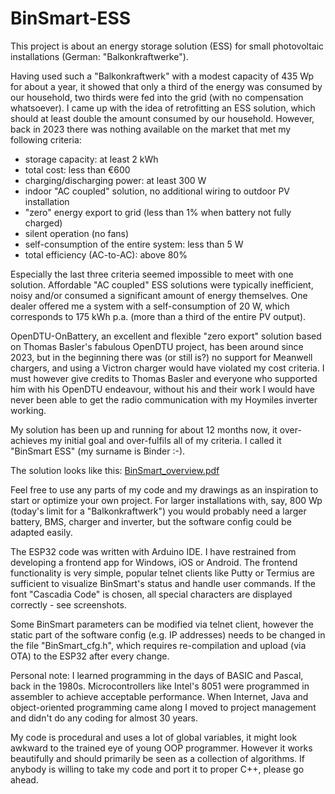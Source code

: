 # BinSmart-ESS

This project is about an energy storage solution (ESS) for small photovoltaic installations (German: "Balkonkraftwerke").

Having used such a "Balkonkraftwerk" with a modest capacity of 435 Wp for about a year, it showed that only a third of the energy was consumed by our household, two thirds were fed into the grid (with no compensation whatsoever). I came up with the idea of retrofitting an ESS solution, which should at least double the amount consumed by our household.
However, back in 2023 there was nothing available on the market that met my following criteria:
- storage capacity: at least 2 kWh
- total cost: less than €600
- charging/discharging power: at least 300 W
- indoor "AC coupled" solution, no additional wiring to outdoor PV installation
- "zero" energy export to grid (less than 1% when battery not fully charged)
- silent operation (no fans)
- self-consumption of the entire system: less than 5 W
- total efficiency (AC-to-AC): above 80%


Especially the last three criteria seemed impossible to meet with one solution. Affordable "AC coupled" ESS solutions were typically inefficient, noisy and/or consumed a significant amount of energy themselves. One dealer offered me a system with a self-consumption of 20 W, which corresponds to 175 kWh p.a. (more than a third of the entire PV output).

OpenDTU-OnBattery, an excellent and flexible "zero export" solution based on Thomas Basler's fabulous OpenDTU project, has been around since 2023, but in the beginning there was (or still is?) no support for Meanwell chargers, and using a Victron charger would have violated my cost criteria. I must however give credits to Thomas Basler and everyone who supported him with his OpenDTU endeavour, without his and their work I would have never been able to get the radio communication with my Hoymiles inverter working.

My solution has been up and running for about 12 months now, it over-achieves my initial goal and over-fulfils all of my criteria. I called it "BinSmart ESS" (my surname is Binder :-).

The solution looks like this:
[BinSmart_overview.pdf](https://github.com/user-attachments/files/18629652/BinSmart_overview.pdf)

Feel free to use any parts of my code and my drawings as an inspiration to start or optimize your own project. For larger installations with, say, 800 Wp (today's limit for a "Balkonkraftwerk") you would probably need a larger battery, BMS, charger and inverter, but the software config could be adapted easily.

The ESP32 code was written with Arduino IDE. I have restrained from developing a frontend app for Windows, iOS or Android. The frontend functionality is very simple, popular telnet clients like Putty or Termius are sufficient to visualize BinSmart's status and handle user commands. If the font "Cascadia Code" is chosen, all special characters are displayed correctly - see screenshots.

Some BinSmart parameters can be modified via telnet client, however the static part of the software config (e.g. IP addresses) needs to be changed in the file "BinSmart_cfg.h", which requires re-compilation and upload (via OTA) to the ESP32 after every change.

Personal note: I learned programming in the days of BASIC and Pascal, back in the 1980s. Microcontrollers like Intel's 8051 were programmed in assembler to achieve acceptable performance. When Internet, Java and object-oriented programming came along I moved to project management and didn't do any coding for almost 30 years.

My code is procedural and uses a lot of global variables, it might look awkward to the trained eye of  young OOP programmer. However it works beautifully and should primarily be seen as a collection of algorithms. If anybody is willing to take my code and port it to proper C++, please go ahead.

